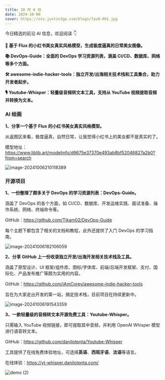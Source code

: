 ```yaml
---
title: 10 月 6 日
date: 2024-10-06
cover: https://oss.justin3go.com/blogs/fav0-001.jpg
---
```


今日精选的前沿 AI 信息，欢迎阅读 👇

**🎨 基于 Flux 的小红书美女真实风格模型，生成极度逼真的日常美女图像。**

**📚 DevOps-Guide：全面的 DevOps 学习资源列表，涵盖 CI/CD、数据库、网络等多个方面。**

**🛠️ awesome-indie-hacker-tools：独立开发/出海相关技术栈和工具集合，助力开发者起步。**

**🎙️ Youtube-Whisper：轻量级音频转文本工具，支持从 YouTube 视频提取音频并转换为文本。**



### AI 绘画

**1、分享一个基于 Flux 的小红书美女真实风格模型。**

从返图区来看，极度逼真，自然日常，让我觉得小红书上的美女都不是真实的了。

模型地址：https://www.liblib.art/modelinfo/d9675e37370e493ab8bf52046827a2b0?from=search

![image-20241006210118389](https://cdn.jsdelivr.net/gh/freelander/oss@master/ai-daily/2024-10-06/image-20241006210118389.png)





### 开源项目

**1、一份整理了颇多关于 DevOps 的学习资源列表：DevOps-Guide。**

涵盖了 DevOps 的各个方面，如 CI/CD、数据库、开发运维实践、面试准备、操作系统、网络、终端命令等。

GitHub：https://github.com/Tikam02/DevOps-Guide

每个主题下都包含了相关的文档和教程，此外还提供了入门 DevOps 的学习指南。

![image-20241006182106059](https://cdn.jsdelivr.net/gh/freelander/oss@master/baodian/2024-10-06/image-20241006182106059.png)

**2、分享 GitHub 上一份收录独立开发/出海开发相关技术栈及工具。**

涵盖了原型设计、UI 框架/组件库、图标/字体库、前端/后端开发框架、支付、国际化、产品发布推广等颇为实用的内容。

GitHub：https://github.com/iAmCorey/awesome-indie-hacker-tools

旨在为大家走出开发的第一站，搞定技术栈，目前项目在持续更新中。

![image-20241006191543359](https://cdn.jsdelivr.net/gh/freelander/oss@master/ai-daily/2024-10-06/image-20241006191543359.png)

**3、一款轻量级的音频转文本开源免费工具：Youtube-Whisper。**

只需输入 YouTube 视频链接，即可提取其中音频，并利用 OpenAI Whisper 模型进行语音转文本。

GitHub：https://github.com/danilotpnta/Youtube-Whisper

工具提供了在线免费体验地址，可选择**英语**、**西班牙语**、**法语**等语言。

在线体验：https://yt-whisper.danilotpnta.com/

![demo (2)](https://cdn.jsdelivr.net/gh/freelander/oss@master/ai-daily/2024-10-06/demo%20(2).gif)

